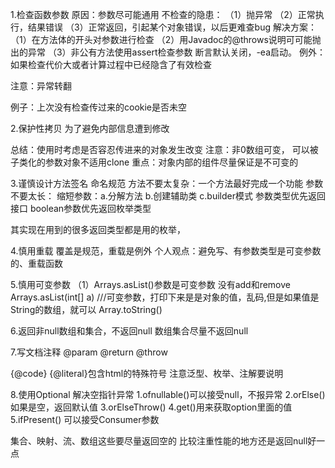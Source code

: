 1.检查函数参数
原因：参数尽可能通用
不检查的隐患：
（1）抛异常
（2）正常执行，结果错误
（3）正常返回，引起某个对象错误，以后更难查bug
解决方案：
（1）在方法体的开头对参数进行检查
（2）用Javadoc的@throws说明可可能抛出的异常
（3）非公有方法使用assert检查参数
断言默认关闭，-ea启动。
例外：
如果检查代价大或者计算过程中已经隐含了有效检查

注意：异常转翻

例子：上次没有检查传过来的cookie是否未空

2.保护性拷贝
为了避免内部信息遭到修改

总结：使用时考虑是否容忍传进来的对象发生改变
注意：非0数组可变，
可以被子类化的参数对象不适用clone
重点：对象内部的组件尽量保证是不可变的


3.谨慎设计方法签名
命名规范
方法不要太复杂：一个方法最好完成一个功能
参数不要太长：
缩短参数：a.分解方法	b.创建辅助类	c.builder模式
参数类型优先返回接口
boolean参数优先返回枚举类型

其实现在用到的很多返回类型都是用的枚举，

4.慎用重载
覆盖是规范，重载是例外
个人观点：避免写、有参数类型是可变参数的、重载函数


5.慎用可变参数
（1）Arrays.asList()参数是可变参数
没有add和remove
Arrays.asList(int[] a) ///可变参数，打印下来是是对象的值，乱码,但是如果值是String的数组，就可以
Array.toString()

6.返回非null数组和集合，不返回null
数组集合尽量不返回null

7.写文档注释
@param
@return
@throw

{@code}
{@literal}包含html的特殊符号
注意泛型、枚举、注解要说明

8.使用Optional
解决空指针异常
1.ofnullable()可以接受null，不报异常
2.orElse()如果是空，返回默认值
3.orElseThrow()
4.get()用来获取option里面的值
5.ifPresent() 可以接受Consumer参数

集合、映射、流、数组这些要尽量返回空的
比较注重性能的地方还是返回null好一点
